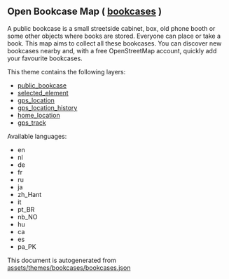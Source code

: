 

 Open Bookcase Map ( [bookcases](https://mapcomplete.osm.be/bookcases) ) 
-------------------------------------------------------------------------



A public bookcase is a small streetside cabinet, box, old phone booth or some other objects where books are stored. Everyone can place or take a book. This map aims to collect all these bookcases. You can discover new bookcases nearby and, with a free OpenStreetMap account, quickly add your favourite bookcases.

This theme contains the following layers:



  - [public_bookcase](../Layers/public_bookcase.md)
  - [selected_element](../Layers/selected_element.md)
  - [gps_location](../Layers/gps_location.md)
  - [gps_location_history](../Layers/gps_location_history.md)
  - [home_location](../Layers/home_location.md)
  - [gps_track](../Layers/gps_track.md)


Available languages:



  - en
  - nl
  - de
  - fr
  - ru
  - ja
  - zh_Hant
  - it
  - pt_BR
  - nb_NO
  - hu
  - ca
  - es
  - pa_PK
 

This document is autogenerated from [assets/themes/bookcases/bookcases.json](https://github.com/pietervdvn/MapComplete/blob/develop/assets/themes/bookcases/bookcases.json)